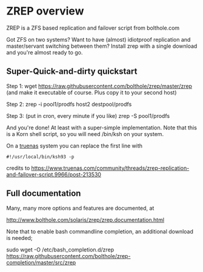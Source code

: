# ZREP overview
ZREP is a ZFS based replication and failover script from bolthole.com

Got ZFS on two systems? Want to have (almost) idiotproof replication and master/servant switching between them?
Install zrep with a single download and you're almost ready to go.

## Super-Quick-and-dirty quickstart

Step 1: wget https://raw.githubusercontent.com/bolthole/zrep/master/zrep (and make it executable of course. Plus copy it to your second host)

Step 2: zrep -i pool1/prodfs host2 destpool/prodfs

Step 3: (put in cron, every minute if you like)  zrep -S pool1/prodfs

And you're done!  At least with a super-simple implementation.
Note that this is a Korn shell script, so you will need /bin/ksh on your system.

On a [truenas](https://www.truenas.com/) system you can replace the first line with 
```console
#!/usr/local/bin/ksh93 -p
```
credits to https://www.truenas.com/community/threads/zrep-replication-and-failover-script.9966/post-213530

## Full documentation
Many, many more options and features are documented, at

 http://www.bolthole.com/solaris/zrep/zrep.documentation.html

Note that to enable bash commandline completion, an additional download is needed;

sudo wget -O /etc/bash_completion.d/zrep https://raw.githubusercontent.com/bolthole/zrep-completion/master/src/zrep

